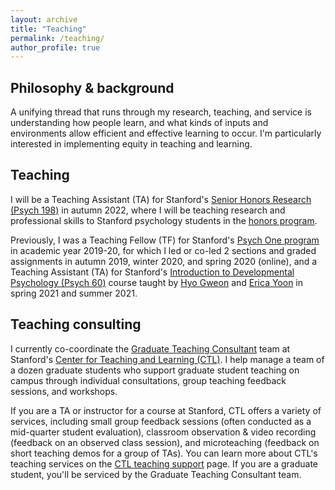 ```yaml
---
layout: archive
title: "Teaching"
permalink: /teaching/
author_profile: true
---
```


## Philosophy & background

A unifying thread that runs through my research, teaching, and service is understanding how people learn, and what kinds of inputs and environments allow efficient and effective learning to occur. I'm particularly interested in implementing equity in teaching and learning.

## Teaching

I will be a Teaching Assistant (TA) for Stanford's [Senior Honors Research (Psych 198)](https://explorecourses.stanford.edu/search?view=catalog&filter-coursestatus-Active=on&page=0&catalog=&academicYear=&q=psych+198&collapse=) in autumn 2022, where I will be teaching research and professional skills to Stanford psychology students in the [honors program](https://psychology.stanford.edu/academics/undergraduate-program/psychology-honors-program). 

Previously, I was a Teaching Fellow (TF) for Stanford's [Psych One program](https://psychone.stanford.edu/) in academic year 2019-20, for which I led or co-led 2 sections and graded assignments in autumn 2019, winter 2020, and spring 2020 (online), and a Teaching Assistant (TA) for Stanford's [Introduction to Developmental Psychology (Psych 60)](https://explorecourses.stanford.edu/search?view=catalog&filter-coursestatus-Active=on&page=0&catalog=&academicYear=&q=psych+60&collapse=) course taught by [Hyo Gweon](http://sll.stanford.edu/people.html) and [Erica Yoon](https://ejyoon.github.io/) in spring 2021 and summer 2021.


## Teaching consulting

I currently co-coordinate the [Graduate Teaching Consultant](https://ctl.stanford.edu/ta-training-support/graduate-teaching-consultants) team at Stanford's [Center for Teaching and Learning (CTL)](https://ctl.stanford.edu/). I help manage a team of a dozen graduate students who support graduate student teaching on campus through individual consultations, group teaching feedback sessions, and workshops. 

If you are a TA or instructor for a course at Stanford, CTL offers a variety of services, including small group feedback sessions (often conducted as a mid-quarter student evaluation), classroom observation & video recording (feedback on an observed class session), and microteaching (feedback on short teaching demos for a group of TAs). You can learn more about CTL's teaching services on the [CTL teaching support](https://ctl.stanford.edu/teaching-support) page. If you are a graduate student, you'll be serviced by the Graduate Teaching Consultant team.
